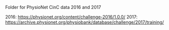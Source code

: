 Folder for PhysioNet CinC data 2016 and 2017

2016: https://physionet.org/content/challenge-2016/1.0.0/
2017: https://archive.physionet.org/physiobank/database/challenge/2017/training/
